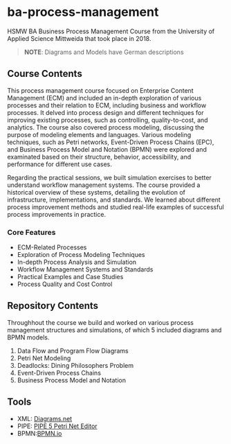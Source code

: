 # ba-process-management

HSMW BA Business Process Management Course from the University of Applied Science Mittweida that took place in 2018.

> **NOTE**: Diagrams and Models have German descriptions

## Course Contents

This process management course focused on Enterprise Content Management (ECM) and included an in-depth exploration of various processes and their relation to ECM, including business and workflow processes. It delved into process design and different techniques for improving existing processes, such as controlling, quality-to-cost, and analytics. The course also covered process modeling, discussing the purpose of modeling elements and languages. Various modeling techniques, such as Petri networks, Event-Driven Process Chains (EPC), and Business Process Model and Notation (BPMN) were explored and examinated based on their structure, behavior, accessibility, and performance for different use cases.

Regarding the practical sessions, we built simulation exercises to better understand workflow management systems. The course provided a historical overview of these systems, detailing the evolution of infrastructure, implementations, and standards. We learned about different process improvement methods and studied real-life examples of successful process improvements in practice.

### Core Features

- ECM-Related Processes
- Exploration of Process Modeling Techniques
- In-depth Process Analysis and Simulation
- Workflow Management Systems and Standards
- Practical Examples and Case Studies
- Process Quality and Cost Control

## Repository Contents

Throughhout the course we build and worked on various process management structures and simulations, of which 5 included diagrams and BPMN models.

1. Data Flow and Program Flow Diagrams
2. Petri Net Modeling
3. Deadlocks: Dining Philosophers Problem
4. Event-Driven Process Chains
5. Business Process Model and Notation

## Tools

- XML: [Diagrams.net](https://app.diagrams.net/)
- PIPE: [PIPE 5 Petri Net Editor](https://github.com/sarahtattersall/PIPE)
- BPMN:[BPMN.io](https://demo.bpmn.io/)
